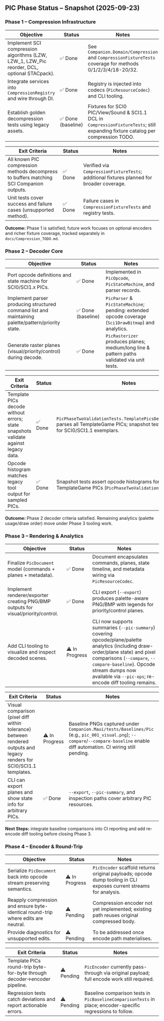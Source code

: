 ## PIC Phase Status – Snapshot (2025-09-23)

### Phase 1 – Compression Infrastructure

| Objective | Status | Notes |
|-----------|--------|-------|
| Implement SCI compression algorithms (LZW, LZW_1, LZW_Pic reorder, DCL, optional STACpack). | ✅ Done | See `Companion.Domain/Compression` and `CompressionFixtureTests` coverage for methods 0/1/2/3/4/18-20/32. |
| Integrate services into `CompressionRegistry` and wire through DI. | ✅ Done | Registry is injected into codecs (`PicResourceCodec`) and CLI tooling. |
| Establish golden decompression tests using legacy assets. | ✅ Done (baseline) | Fixtures for SCI0 PIC/View/Sound & SCI1.1 DCL in `CompressionFixtureTests`; still expanding fixture catalog per compression TODO. |

| Exit Criteria | Status | Notes |
|---------------|--------|-------|
| All known PIC compression methods decompress to buffers matching SCI Companion outputs. | ✅ Done | Verified via `CompressionFixtureTests`; additional fixtures planned for broader coverage. |
| Unit tests cover success and failure cases (unsupported method). | ✅ Done | Failure cases in `CompressionFixtureTests` and registry tests. |

**Outcome:** Phase 1 is satisfied; future work focuses on optional encoders and richer fixture coverage, tracked separately in `docs/Compression_TODO.md`.

### Phase 2 – Decoder Core

| Objective | Status | Notes |
|-----------|--------|-------|
| Port opcode definitions and state machine for SCI0/SCI1.x PICs. | ✅ Done | Implemented in `PicOpcode`, `PicStateMachine`, and parser records. |
| Implement parser producing structured command list and maintaining palette/pattern/priority state. | ✅ Done (baseline) | `PicParser` & `PicStateMachine`; pending: extended opcode coverage (`Sci1DrawBitmap`) and analytics. |
| Generate raster planes (visual/priority/control) during decode. | ✅ Done | `PicRasterizer` produces planes; medium/long line & pattern paths validated via unit tests. |

| Exit Criteria | Status | Notes |
|---------------|--------|-------|
| Template PICs decode without errors; state snapshots validate against legacy data. | ✅ Done | `PicPhaseTwoValidationTests.TemplatePicsDecodeWithoutErrors` parses all TemplateGame PICs; snapshot tests lock final state for SCI0/SCI1.1 exemplars. |
| Opcode histogram matches legacy tool output for sampled PICs. | ✅ Done | Snapshot tests assert opcode histograms for representative TemplateGame PICs (`PicPhaseTwoValidationTests`). |

**Outcome:** Phase 2 decoder criteria satisfied. Remaining analytics (palette usage/draw order) move under Phase 3 tooling work.

### Phase 3 – Rendering & Analytics

| Objective | Status | Notes |
|-----------|--------|-------|
| Finalize `PicDocument` model (commands + planes + metadata). | ✅ Done | Document encapsulates commands, planes, state timeline, and metadata wiring via `PicResourceCodec`. |
| Implement renderer/exporter creating PNG/BMP outputs for visual/priority/control. | ✅ Done | CLI export (`--export`) produces palette-aware PNG/BMP with legends for priority/control planes. |
| Add CLI tooling to visualize and inspect decoded scenes. | ⚠️ In Progress | CLI now supports summaries (`--pic-summary`) covering opcode/plane/palette analytics (including draw-order/plane state) and pixel comparisons (`--compare`, `--compare-baseline`). Opcode stream dumps now available via `--pic-ops`; re-encode diff tooling remains. |

| Exit Criteria | Status | Notes |
|---------------|--------|-------|
| Visual comparison (pixel diff within tolerance) between rendered outputs and legacy renders for SCI0/SCI1.1 templates. | ⚠️ In Progress | Baseline PNGs captured under `Companion.Maui/tests/Baselines/Pic` (e.g., `pic_001_visual.png`); `--compare`/`--compare-baseline` enable diff automation. CI wiring still pending. |
| CLI can export planes and show state info for arbitrary PICs. | ✅ Done | `--export`, `--pic-summary`, and inspection paths cover arbitrary PIC resources. |

**Next Steps:** integrate baseline comparisons into CI reporting and add re-encode diff tooling before closing Phase 3.

### Phase 4 – Encoder & Round-Trip

| Objective | Status | Notes |
|-----------|--------|-------|
| Serialize `PicDocument` back into opcode stream preserving semantics. | ⚠️ In Progress | `PicEncoder` scaffold returns original payloads; opcode dump tooling in CLI exposes current streams for analysis. |
| Reapply compression and ensure byte-identical round-trip where edits are neutral. | ⚠️ Pending | Compression encoder not yet implemented; existing path reuses original compressed body. |
| Provide diagnostics for unsupported edits. | ⚠️ Pending | To be addressed once encode path materialises. |

| Exit Criteria | Status | Notes |
|---------------|--------|-------|
| Template PICs round-trip byte-for-byte through decoder→encoder pipeline. | ⚠️ Pending | `PicEncoder` currently pass-through via original payload; full encode work still required. |
| Regression tests catch deviations and report actionable errors. | ⚠️ Pending | Baseline comparison tests in `PicBaselineComparisonTests` in place; encoder-specific regressions to follow. |

